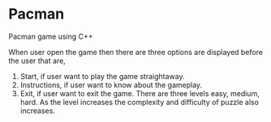 # Pacman
Pacman game using C++

When user open the game then there are three options are displayed before the user that are,
1) Start, if user want to play the game straightaway.
2) Instructions, if user want to know about the gameplay.
3) Exit, if user want to exit the game.
There are three levels easy, medium, hard.
As the level increases the complexity and difficulty of puzzle also increases.
